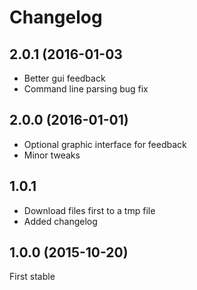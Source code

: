 # Changelog

## 2.0.1 (2016-01-03

* Better gui feedback
* Command line parsing bug fix

## 2.0.0 (2016-01-01)

* Optional graphic interface for feedback
* Minor tweaks

## 1.0.1

* Download files first to a tmp file
* Added changelog

## 1.0.0 (2015-10-20)

First stable
